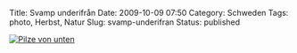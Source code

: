 Title: Svamp underifrån
Date: 2009-10-09 07:50
Category: Schweden
Tags: photo, Herbst, Natur
Slug: svamp-underifran
Status: published

[![Pilze von
unten](/pic/svampunderif_s.jpg "Pilze von unten")](/pic/svampunderif_l.jpg)

